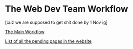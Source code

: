# The Web Dev Team Workflow
[cuz we are supposed to get shit done by 1 Nov ig]

[The Main Workflow](workflow.md)

[List of all the pending pages in the website](pages.md)